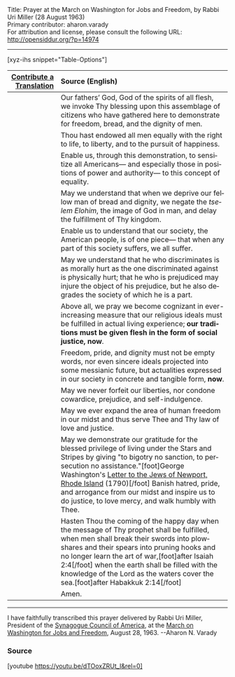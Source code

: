 <html>
<head></head>
<body>
Title: Prayer at the March on Washington for Jobs and Freedom, by Rabbi Uri Miller (28 August 1963)<br />
Primary contributor: aharon.varady<br />
For attribution and license, please consult the following URL: <a href="http://opensiddur.org/?p=14974">http://opensiddur.org/?p=14974</a>
<p />
<hr />

[xyz-ihs snippet="Table-Options"]<table style="margin-left: auto; margin-right: auto;" class="draggable">
<thead><tr><th id="x" style="text-align: right;"><a href="/contributing/upload/">Contribute a Translation</a></th><th style="text-align: left;">Source (English)</th></tr></thead>
<tbody>
<tr>
<td style="vertical-align:top;">
<div class="liturgy" lang="he">

</span></div>
</td>
 
<td style="vertical-align:top;">
<div class="english" lang="en">
Our fathers’ God, 
God of the spirits of all flesh, 
we invoke Thy blessing 
upon this assemblage of citizens 
who have gathered here 
to demonstrate for freedom, 
bread, 
and the dignity of men.
</div>
</td></tr>


<tr><td style="vertical-align:top;">
<div class="liturgy" lang="he" style="text-align: right;">

</span></div>
</td>
 
<td style="vertical-align:top;">
<div class="english" lang="en">
Thou hast endowed all men equally 
with the right to life, 
to liberty, 
and to the pursuit of happiness.
</div>
</td></tr>


<tr><td style="vertical-align:top;">
<div class="liturgy" lang="he" style="text-align: right;">

</span></div>
</td>
 
<td style="vertical-align:top;">
<div class="english" lang="en">
Enable us, 
through this demonstration, 
to sensitize all Americans—
and especially those in positions of power and authority—
to this concept of equality.
</div>
</td></tr>


<tr><td style="vertical-align:top;">
<div class="liturgy" lang="he" style="text-align: right;">

</span></div>
</td>
 
<td style="vertical-align:top;">
<div class="english" lang="en">
May we understand 
that when we deprive our fellow man of bread and dignity, 
we negate the <em>tselem Elohim</em>, the image of God in man, 
and delay the fulfillment of Thy kingdom.
</div>
</td></tr>


<tr><td style="vertical-align:top;">
<div class="liturgy" lang="he" style="text-align: right;">

</span></div>
</td>
 
<td style="vertical-align:top;">
<div class="english" lang="en">
Enable us to understand 
that our society, the American people, 
is of one piece—
that when any part of this society suffers, 
we all suffer.
</div>
</td></tr>


<tr><td style="vertical-align:top;">
<div class="liturgy" lang="he" style="text-align: right;">

</span></div>
</td>
 
<td style="vertical-align:top;">
<div class="english" lang="en">
May we understand 
that he who discriminates is as morally hurt 
as the one discriminated against is physically hurt; 
that he who is prejudiced 
may injure the object of his prejudice, 
but he also degrades the society of which he is a part.
</div>
</td></tr>


<tr><td style="vertical-align:top;">
<div class="liturgy" lang="he" style="text-align: right;">

</span></div>
</td>
 
<td style="vertical-align:top;">
<div class="english" lang="en">
Above all, we pray we become cognizant 
in ever-increasing measure 
that our religious ideals must be fulfilled 
in actual living experience; 
<strong>our traditions must be given flesh 
in the form of social justice, now</strong>.
</div>
</td></tr>


<tr><td style="vertical-align:top;">
<div class="liturgy" lang="he" style="text-align: right;">

</span></div>
</td>
 
<td style="vertical-align:top;">
<div class="english" lang="en">
Freedom, 
pride, 
and dignity 
must not be empty words, 
nor even sincere ideals projected 
into some messianic future, 
but actualities expressed in our society 
in concrete and tangible form, <strong>now</strong>.
</div>
</td></tr>


<tr><td style="vertical-align:top;">
<div class="liturgy" lang="he" style="text-align: right;">

</span></div>
</td>
 
<td style="vertical-align:top;">
<div class="english" lang="en">
May we never forfeit our liberties, 
nor condone cowardice, 
prejudice, 
and self-indulgence.
</div>
</td></tr>


<tr><td style="vertical-align:top;">
<div class="liturgy" lang="he" style="text-align: right;">

</span></div>
</td>
 
<td style="vertical-align:top;">
<div class="english" lang="en">
May we ever expand 
the area of human freedom in our midst 
and thus serve Thee 
and Thy law 
of love and justice.
</div>
</td></tr>


<tr><td style="vertical-align:top;">
<div class="liturgy" lang="he" style="text-align: right;">

</span></div>
</td>
 
<td style="vertical-align:top;">
<div class="english" lang="en">
May we demonstrate our gratitude 
for the blessed privilege of living under the Stars and Stripes 
by giving "to bigotry no sanction, 
to persecution no assistance."[foot]George Washington's <a href="https://founders.archives.gov/documents/Washington/05-06-02-0135" rel="noopener noreferrer" target="_blank">Letter to the Jews of Newport, Rhode Island</a> (1790)[/foot]
Banish hatred, 
pride, 
and arrogance 
from our midst 
and inspire us 
to do justice, 
to love mercy, 
and walk humbly with Thee.
</div>
</td></tr>


<tr><td style="vertical-align:top;">
<div class="liturgy" lang="he" style="text-align: right;">

</span></div>
</td>
 
<td style="vertical-align:top;">
<div class="english" lang="en">
Hasten Thou the coming of the happy day 
when the message of Thy prophet shall be fulfilled, 
when men shall break their swords into plowshares 
and their spears into pruning hooks 
and no longer learn the art of war,[foot]after Isaiah 2:4[/foot] 
when the earth shall be filled with the knowledge of the Lord 
as the waters cover the sea.[foot]after Habakkuk 2:14[/foot]
</div>
</td></tr>


<tr><td style="vertical-align:top;">
<div class="liturgy" lang="he" style="text-align: right;">

</span></div>
</td>
 
<td style="vertical-align:top;">
<div class="english" lang="en">
Amen.
</div>
</td></tr></tbody></table>

<hr />

I have faithfully transcribed this prayer delivered by Rabbi Uri Miller, President of the <a href="https://en.wikipedia.org/wiki/Synagogue_Council_of_America">Synagogue Council of America</a>, at the <a href="https://en.wikipedia.org/wiki/March_on_Washington_for_Jobs_and_Freedom">March on Washington for Jobs and Freedom</a>, August 28, 1963. --Aharon N. Varady

<h3>Source</h3>

[youtube https://youtu.be/dTOoxZRUt_I&rel=0]
</body>
</html>